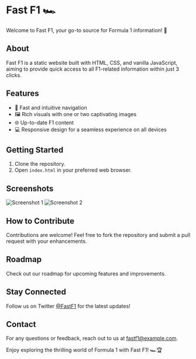 # Fast F1 🏎️

Welcome to Fast F1, your go-to source for Formula 1 information! 🏁

## About
Fast F1 is a static website built with HTML, CSS, and vanilla JavaScript, aiming to provide quick access to all F1-related information within just 3 clicks.

## Features
- 🚀 Fast and intuitive navigation
- 🖼️ Rich visuals with one or two captivating images
- 🌐 Up-to-date F1 content
- 💻 Responsive design for a seamless experience on all devices

## Getting Started
1. Clone the repository.
2. Open `index.html` in your preferred web browser.

## Screenshots
![Screenshot 1](/path/to/screenshot1.png)
![Screenshot 2](/path/to/screenshot2.png)

## How to Contribute
Contributions are welcome! Feel free to fork the repository and submit a pull request with your enhancements.

## Roadmap
Check out our roadmap for upcoming features and improvements.

## Stay Connected
Follow us on Twitter [@FastF1](https://twitter.com/FastF1) for the latest updates!

## Contact
For any questions or feedback, reach out to us at [fastf1@example.com](mailto:fastf1@example.com).

Enjoy exploring the thrilling world of Formula 1 with Fast F1! 🏎️🏆
